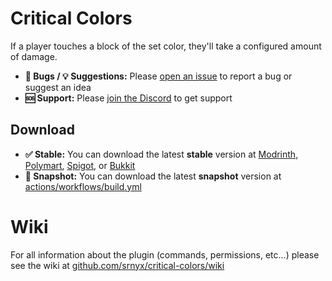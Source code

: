 # Critical Colors

If a player touches a block of the set color, they'll take a configured amount of damage.

- **🐛 Bugs / 💡 Suggestions:** Please [open an issue](https://github.com/srnyx/critical-colors/issues/new/choose) to report a bug or suggest an idea
- **🆘 Support:** Please [join the Discord](https://srnyx.xyz/discord) to get support

## Download

- **✅ Stable:** You can download the latest **stable** version at [Modrinth](https://modrinth.com/plugin/critical-colors), [Polymart](https://polymart.org/resource/3328), [Spigot](https://spigotmc.org/resources/107312), or [Bukkit](https://dev.bukkit.org/projects/critical-colors)
- **🚧 Snapshot:** You can download the latest **snapshot** version at [actions/workflows/build.yml](https://github.com/srnyx/critical-colors/actions/workflows/build.yml)

# Wiki

For all information about the plugin (commands, permissions, etc...) please see the wiki at [github.com/srnyx/critical-colors/wiki](https://github.com/srnyx/critical-colors/wiki)
